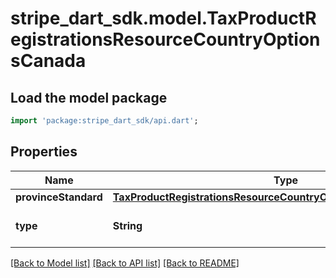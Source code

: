# stripe_dart_sdk.model.TaxProductRegistrationsResourceCountryOptionsCanada

## Load the model package
```dart
import 'package:stripe_dart_sdk/api.dart';
```

## Properties
Name | Type | Description | Notes
------------ | ------------- | ------------- | -------------
**provinceStandard** | [**TaxProductRegistrationsResourceCountryOptionsCaProvinceStandard**](TaxProductRegistrationsResourceCountryOptionsCaProvinceStandard.md) |  | [optional] 
**type** | **String** | Type of registration in Canada. | 

[[Back to Model list]](../README.md#documentation-for-models) [[Back to API list]](../README.md#documentation-for-api-endpoints) [[Back to README]](../README.md)


